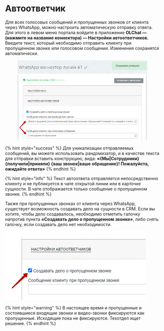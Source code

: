 # Автоответчик

Для всех голосовых сообщений и пропущенных звонков от клиента через WhatsApp, можно настроить автоматическую отправку ответа. Для этого в левом меню портала войдите в приложение **OLChat — (нажмите на название коннектора) — Настройки автоответчиков.** Введите текст, который необходимо отправить клиенту при пропущенном звонке или голосовом сообщении. Изменения сохранятся автоматически.

<figure><img src=".gitbook/assets/image (935).png" alt=""><figcaption></figcaption></figure>

{% hint style="success" %}
Для уникализации отправляемых сообщений, вы можете использовать рандомизатор, и в качестве текста для отправки вставить конструкцию, вида: **«{Мы|Сотрудники} {получили|приняли} {ваш звонок|ваше обращение}! Пожалуйста, ожидайте ответа»**
{% endhint %}

{% hint style="info" %}
Текст автоответа отправляется непосредственно клиенту и не публикуется в чате открытой линии или в карточке сущности. В чате отображается только сообщение  о пропущенном звонке.
{% endhint %}

Также при пропущенных звонках от клиента через WhatsApp, существует возможность создавать дело на сущности в CRM. Если вы хотите, чтобы дело создавалось, необходимо отметить галочку напротив пункта **«Создавать дело о пропущенном звонке»**, либо снять галочку, если создавать дело нет необходимости.

![](<.gitbook/assets/image (661).png>)

{% hint style="warning" %}
В настоящее время и пропущенные и состоявшиеся входящие звонки и видео-звонки фиксируются как пропущенные. Исходящие пока не фиксируются. Техотдел ищет решение.
{% endhint %}
